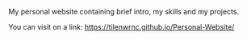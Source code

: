 My personal website containing brief intro, my skills and my projects. 

You can visit on a link: https://tilenwrnc.github.io/Personal-Website/
